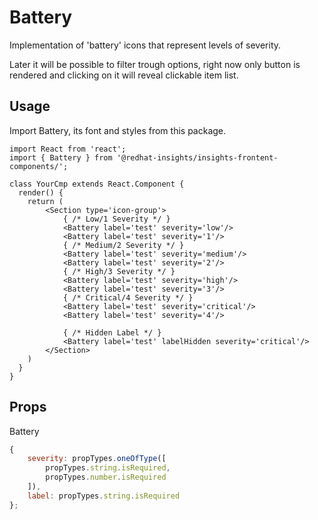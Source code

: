 # Battery

Implementation of 'battery' icons that represent levels of severity.

Later it will be possible to filter trough options, right now only button is rendered and clicking on it will reveal clickable item list.

## Usage

Import Battery, its font and styles from this package.

```JSX
import React from 'react';
import { Battery } from '@redhat-insights/insights-frontent-components/';

class YourCmp extends React.Component {
  render() {
    return (
        <Section type='icon-group'>
            { /* Low/1 Severity */ }
            <Battery label='test' severity='low'/>
            <Battery label='test' severity='1'/>
            { /* Medium/2 Severity */ }
            <Battery label='test' severity='medium'/>
            <Battery label='test' severity='2'/>
            { /* High/3 Severity */ }
            <Battery label='test' severity='high'/>
            <Battery label='test' severity='3'/>
            { /* Critical/4 Severity */ }
            <Battery label='test' severity='critical'/>
            <Battery label='test' severity='4'/>

            { /* Hidden Label */ }
            <Battery label='test' labelHidden severity='critical'/>
        </Section>
    )
  }
}
```

## Props

Battery

```javascript
{
    severity: propTypes.oneOfType([
        propTypes.string.isRequired,
        propTypes.number.isRequired
    ]),
    label: propTypes.string.isRequired
};
```